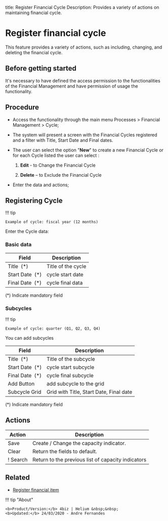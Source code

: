 title: Register Financial Cycle
Description: Provides a variety of actions on maintaining financial cycle.
# Register financial cycle

This feature provides a variety of actions, such as including, changing, and deleting the financial cycle.

Before getting started
----------------------

It's necessary to have defined the access permission to the functionalities of the Financial Management and have permission of usage the functionality.

Procedure
---------

-   Access the functionality through the main menu Processes \> Financial Management \> Cycle;

-   The system will present a screen with the Financial Cycles registered and a filter with Title, Start Date and Final dates.

-   The user can select the option "**New**" to create a new Financial Cycle or for each Cycle listed the user can select :

    1.  **Edit** - to Change the Financial Cycle

    2.  **Delete** – to Exclude the Financial Cycle

-   Enter the data and actions;

## Registering Cycle

!!! tip

    Example of cycle: fiscal year (12 months)

Enter the Cycle data:

### Basic data 

| Field                | Description                                                       |
|----------------------|-------------------------------------------------------------------|
| Title  (\*)          | Title of the cycle                                                |
| Start Date  (\*)     | cycle start date                                                  |
| Final Date  (\*)     | cycle final data                                                  |

(\*) Indicate mandatory field

### Subcycles

!!! tip

    Example of cycle: quarter (Q1, Q2, Q3, Q4)

You can add subcycles

| Field                | Description                                                       |
|----------------------|-------------------------------------------------------------------|
| Title  (\*)          | Title of the subcycle                                             |
| Start Date  (\*)     | cycle start subcycle                                              |
| Final Date  (\*)     | cycle final subcycle                                              |
| Add Button           | add subcycle to the grid                                          |
| Subcycle Grid        | Grid with Title, Start Date, Final date	                       |

(\*) Indicate mandatory field

Actions
-------

| Action     | Description                                                 |
|------------|-------------------------------------------------------------|
| Save       | Create / Change the capacity indicator.                     |
| Clear      | Return the fields to default.                               |
! Search     | Return to the previous list of capacity indicators          |


Related
-------

- [Register financial item](/en-us/4biz-helium/processes/financial/use/register-financial-item.html)

!!! tip "About"

    <b>Product/Version:</b> 4biz | Helium &nbsp;&nbsp;
    <b>Updated:</b> 24/03/2020 - Andre Fernandes
